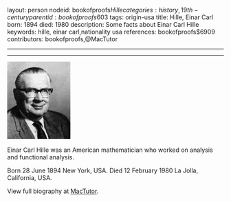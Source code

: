 layout: person
nodeid: bookofproofs$Hille
categories: history,19th-century
parentid: bookofproofs$603
tags: origin-usa
title: Hille, Einar Carl
born: 1894
died: 1980
description: Some facts about Einar Carl Hille
keywords: hille, einar carl,nationality usa
references: bookofproofs$6909
contributors: bookofproofs,@MacTutor

---


---

![Hille.jpg](https://github.com/bookofproofs/bookofproofs.github.io/blob/main/_sources/_assets/images/portraits/Hille.jpg?raw=true)

Einar Carl Hille was an American mathematician who worked on analysis and functional analysis.

Born 28 June 1894 New York, USA. Died 12 February 1980 La Jolla, California, USA.


View full biography at [MacTutor](https://mathshistory.st-andrews.ac.uk/Biographies/Hille/).